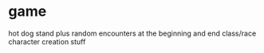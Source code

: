 # game

hot dog stand plus random encounters at the beginning and end
class/race character creation stuff

